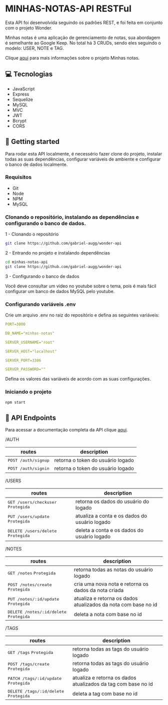 # MINHAS-NOTAS-API RESTFul

Esta API foi desenvolvida seguindo os padrões REST, e foi feita em conjunto com o projeto Wonder.

Minhas notas é uma aplicação de gerenciamento de notas, sua abordagem é semelhante ao Google Keep. No total há 3 CRUDs, sendo eles seguindo o modelo: USER, NOTE e TAG.

Clique [aqui](https://github.com/gabriel-augg/minhas-notas) para mais informações sobre o projeto Minhas notas.

## 💻 Tecnologias

- JavaScript
- Express
- Sequelize
- MySQL
- MVC
- JWT
- Bcrypt
- CORS

## 🚀 Getting started

Para rodar esta API localmente, é necessério fazer clone do projeto, instalar todas as suas dependências, configurar variáveis de ambiente e configurar o banco de dados localmente.

### Requisitos

- Git
- Node
- NPM
- MySQL

### Clonando o repositório, instalando as dependências e configurando o banco de dados.

1 - Clonando o repositório

```bash
git clone https://github.com/gabriel-augg/wonder-api
```

2 - Entrando no projeto e instalando dependências

```bash
cd minhas-notas-api
git clone https://github.com/gabriel-augg/wonder-api
```

3 - Configurando o banco de dados

Você deve consultar um video no youtube sobre o tema, pois é mais fácil configurar um banco de dados MySQL pelo youtube.


### Configurando variáveis .env

Crie um arquivo .env no raiz  do repositório e defina as seguintes variáveis:

```yaml
PORT=3000

DB_NAME="minhas-notas"

SERVER_USERNAME="root"

SERVER_HOST="localhost"

SERVER_PORT=3306

SERVER_PASSWORD=""
```

Defina os valores das variáveis de acordo com as suas configurações.

### Iniciando o projeto

```bash
npm start
```

## 📍 API Endpoints​

Para acessar a documentação completa da API clique [aqui](https://documenter.getpostman.com/view/33182163/2sA3JNZevD).

/AUTH

| routes               | description
|----------------------|-----------------------------------------------------
| <kbd>POST /auth/signup</kbd>     | retorna o token do usuário logado
| <kbd>POST /auth/signin</kbd>     | retorna o token do usuário logado

/USERS

| routes               | description
|----------------------|-----------------------------------------------------
| <kbd>GET /users/checkuser</kbd> <kbd>Protegida</kbd>    | retorna os dados do usuário do logado
| <kbd>PUT /users/update</kbd> <kbd>Protegida</kbd>     | atualiza a conta e os dados do usuário logado
| <kbd>DELETE /users/delete</kbd> <kbd>Protegida</kbd>     | deleta a conta e os dados do usuário logado

/NOTES

| routes               | description
|----------------------|-----------------------------------------------------
| <kbd>GET /notes</kbd> <kbd>Protegida</kbd>     | retorna todas as notas do usuário logado
| <kbd>POST /notes/create</kbd> <kbd>Protegida</kbd>    | cria uma nova nota e retorna os dados da nota criada
| <kbd>PUT /notes/:id/update</kbd> <kbd>Protegida</kbd>     | atualiza e retorna os dados atualizados da nota com base no id
| <kbd>DELETE /notes/:id/delete</kbd> <kbd>Protegida</kbd>     | deleta a nota com base no id

/TAGS

| routes               | description
|----------------------|-----------------------------------------------------
| <kbd>GET /tags</kbd> <kbd>Protegida</kbd>    | retorna todas as tags do usuário logado
| <kbd>POST /tags/create</kbd> <kbd>Protegida</kbd>     | retorna todas as tags do usuário logado
| <kbd>PATCH /tags/:id/update</kbd> <kbd>Protegida</kbd>     | atualiza e retorna os dados atualizados da tag com base no id
| <kbd>DELETE /tags/:id/delete</kbd> <kbd>Protegida</kbd>     | deleta a tag com base no id





 
